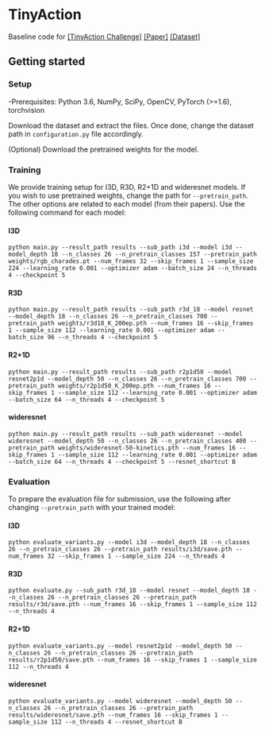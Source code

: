 # TinyAction
Baseline code for [[TinyAction Challenge]](https://www.crcv.ucf.edu/tiny-actions-challenge-cvpr2021/)  [[Paper]](https://arxiv.org/pdf/2107.11494.pdf)  [[Dataset]](https://www.crcv.ucf.edu/tiny-actions-challenge-cvpr2021/data/TinyVIRAT-v2.zip)


## Getting started
### Setup
-Prerequisites: Python 3.6, NumPy, SciPy, OpenCV, PyTorch (>=1.6), torchvision

Download the dataset and extract the files. Once done, change the dataset path in `configuration.py` file accordingly.

(Optional) Download the pretrained weights for the model.

### Training
We provide training setup for I3D, R3D, R2+1D and wideresnet models. If you wish to use pretrained weights, change the path for `--pretrain_path`. The other options are related to each model (from their papers). Use the following command for each model:

#### I3D
```
python main.py --result_path results --sub_path i3d --model i3d --model_depth 18 --n_classes 26 --n_pretrain_classes 157 --pretrain_path weights/rgb_charades.pt --num_frames 32 --skip_frames 1 --sample_size 224 --learning_rate 0.001 --optimizer adam --batch_size 24 --n_threads 4 --checkpoint 5
```

#### R3D
```
python main.py --result_path results --sub_path r3d_18 --model resnet --model_depth 18 --n_classes 26 --n_pretrain_classes 700 --pretrain_path weights/r3d18_K_200ep.pth --num_frames 16 --skip_frames 1 --sample_size 112 --learning_rate 0.001 --optimizer adam --batch_size 96 --n_threads 4 --checkpoint 5 
```

#### R2+1D
```
python main.py --result_path results --sub_path r2p1d50 --model resnet2p1d --model_depth 50 --n_classes 26 --n_pretrain_classes 700 --pretrain_path weights/r2p1d50_K_200ep.pth --num_frames 16 --skip_frames 1 --sample_size 112 --learning_rate 0.001 --optimizer adam --batch_size 64 --n_threads 4 --checkpoint 5 
```

#### wideresnet 
```
python main.py --result_path results --sub_path wideresnet --model wideresnet --model_depth 50 --n_classes 26 --n_pretrain_classes 400 --pretrain_path weights/wideresnet-50-kinetics.pth --num_frames 16 --skip_frames 1 --sample_size 112 --learning_rate 0.001 --optimizer adam --batch_size 64 --n_threads 4 --checkpoint 5 --resnet_shortcut B
```

### Evaluation
To prepare the evaluation file for submission, use the following after changing `--pretrain_path` with your trained model:

#### I3D
```
python evaluate_variants.py --model i3d --model_depth 18 --n_classes 26 --n_pretrain_classes 26 --pretrain_path results/i3d/save.pth --num_frames 32 --skip_frames 1 --sample_size 224 --n_threads 4
```

#### R3D 
```
python evaluate.py --sub_path r3d_18 --model resnet --model_depth 18 --n_classes 26 --n_pretrain_classes 26 --pretrain_path results/r3d/save.pth --num_frames 16 --skip_frames 1 --sample_size 112 --n_threads 4
```

#### R2+1D
```
python evaluate_variants.py --model resnet2p1d --model_depth 50 --n_classes 26 --n_pretrain_classes 26 --pretrain_path results/r2p1d50/save.pth --num_frames 16 --skip_frames 1 --sample_size 112 --n_threads 4
```

#### wideresnet 
```
python evaluate_variants.py --model wideresnet --model_depth 50 --n_classes 26 --n_pretrain_classes 26 --pretrain_path results/wideresnet/save.pth --num_frames 16 --skip_frames 1 --sample_size 112 --n_threads 4 --resnet_shortcut B
```